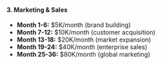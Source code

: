 #### 3. Marketing & Sales

- **Month 1-6:** $5K/month (brand building)
- **Month 7-12:** $10K/month (customer acquisition)
- **Month 13-18:** $20K/month (market expansion)
- **Month 19-24:** $40K/month (enterprise sales)
- **Month 25-36:** $80K/month (global marketing)
